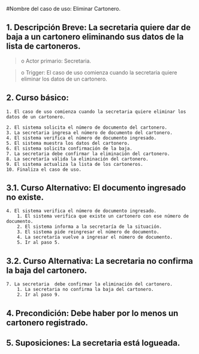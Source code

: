 #Nombre del caso de uso: Eliminar Cartonero.

## 1. Descripción Breve: La secretaria quiere dar de baja a un cartonero eliminando sus datos de la lista de cartoneros.

>o Actor primario: Secretaria.

>o Trigger: El caso de uso comienza cuando la secretaria quiere eliminar los datos de un cartonero.

## 2. Curso básico:

	1. El caso de uso comienza cuando la secretaria quiere eliminar los datos de un cartonero.

	2. El sistema solicita el número de documento del cartonero.
	3. La secretaria ingresa el número de documento del cartonero.
	4. El sistema verifica el número de documento ingresado.
	5. El sistema muestra los datos del cartonero.
	6. El sistema solicita confirmación de la baja.
	7. La secretaria debe confirmar la eliminación del cartonero.
	8. La secretaría válida la eliminación del cartonero.
	9. El sistema actualiza la lista de los cartoneros.
	10. Finaliza el caso de uso.

## 3.1. Curso Alternativo: El documento ingresado no existe.

	4. El sistema verifica el número de documento ingresado.
   		1. El sistema verifica que existe un cartonero con ese número de documento.
  		2. El sistema informa a la secretaría de la situación.
  		3. El sistema pide reingresar el número de documento.
  		4. La secretaría vuelve a ingresar el número de documento.
  		5. Ir al paso 5.

## 3.2. Curso Alternativa: La secretaria no confirma la baja del cartonero.
	7. La secretaria  debe confirmar la eliminación del cartonero.
   		1. La secretaria no confirma la baja del cartonero.
   		2. Ir al paso 9.

## 4. Precondición: Debe haber por lo menos un cartonero registrado.

## 5. Suposiciones: La secretaria está logueada.
